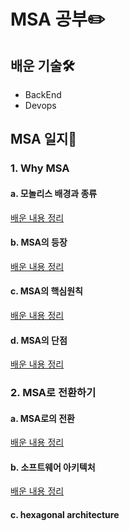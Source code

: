 # MSA 공부✏️

## 배운 기술🛠️

- BackEnd
- Devops

## MSA 일지📝

### 1. Why MSA

#### a. 모놀리스 배경과 종류

[배운 내용 정리](https://velog.io/@jaegeunsong_1997/MSA-1-%EB%AA%A8%EB%86%80%EB%A6%AC%EC%8A%A4%EC%9D%98-%EB%B0%B0%EA%B2%BD%EA%B3%BC-%EC%A2%85%EB%A5%98)

#### b. MSA의 등장

[배운 내용 정리](https://velog.io/@jaegeunsong_1997/MSA-2-MSA%EC%9D%98-%EB%93%B1%EC%9E%A5)

#### c. MSA의 핵심원칙

[배운 내용 정리](https://velog.io/@jaegeunsong_1997/MSA-3-MSA%EC%9D%98-%ED%95%B5%EC%8B%AC%EC%9B%90%EC%B9%99)

#### d. MSA의 단점

[배운 내용 정리](https://velog.io/@jaegeunsong_1997/MSA-4-MSA%EC%9D%98-%EB%8B%A8%EC%A0%90)

### 2. MSA로 전환하기

#### a. MSA로의 전환

[배운 내용 정리](https://velog.io/@jaegeunsong_1997/MSA-2.1-MSA%EB%A1%9C-%EC%A0%84%ED%99%98%ED%95%98%EA%B8%B0)

#### b. 소프트웨어 아키텍처

[배운 내용 정리](https://velog.io/@jaegeunsong_1997/MSA-2.2-%EC%86%8C%ED%94%84%ED%8A%B8%EC%9B%A8%EC%96%B4-%EC%95%84%ED%82%A4%ED%85%8D%EC%B2%98)

#### c. hexagonal architecture
